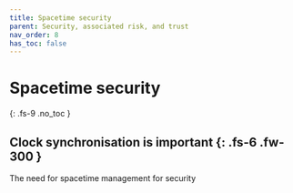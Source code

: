 ```yaml
---
title: Spacetime security
parent: Security, associated risk, and trust
nav_order: 8
has_toc: false
---
```


# Spacetime security
{: .fs-9 .no_toc }


Clock synchronisation is important
{: .fs-6 .fw-300 }
----

The need for spacetime management for security


